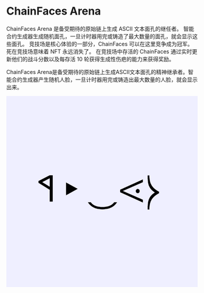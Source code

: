 # ChainFaces Arena

ChainFaces Arena 是备受期待的原始链上生成 ASCII 文本面孔的继任者。 智能合约生成器生成随机面孔，一旦计时器用完或铸造了最大数量的面孔，就会显示这些面孔。 竞技场是核心体验的一部分，ChainFaces 可以在这里竞争成为冠军。 死在竞技场意味着 NFT 永远消失了。 在竞技场中存活的 ChainFaces 通过实时更新他们的战斗分数以及每存活 10 轮获得生成性伤疤的能力来获得奖励。

ChainFaces Arena是备受期待的原始链上生成ASCII文本面孔的精神继承者。智能合约生成器产生随机人脸，一旦计时器用完或铸造出最大数量的人脸，就会显示出来。

![nft](微信截图_20220902105741.png)
